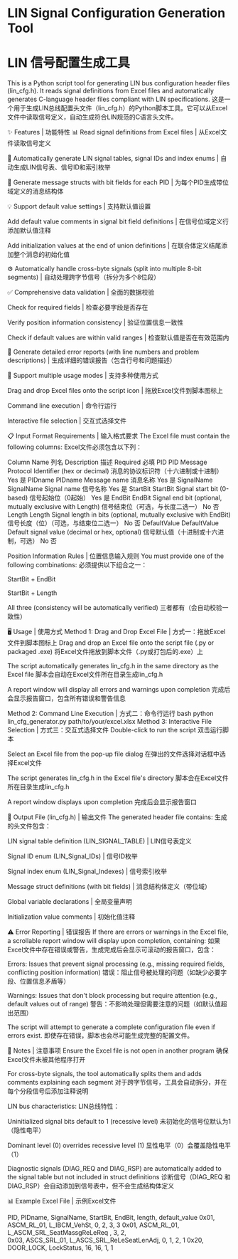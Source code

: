 # LIN Signal Configuration Generation Tool
# LIN 信号配置生成工具
This is a Python script tool for generating LIN bus configuration header files (lin_cfg.h). It reads signal definitions from Excel files and automatically generates C-language header files compliant with LIN specifications.
这是一个用于生成LIN总线配置头文件（lin_cfg.h）的Python脚本工具。它可以从Excel文件中读取信号定义，自动生成符合LIN规范的C语言头文件。

✨ Features | 功能特性
📊 Read signal definitions from Excel files | 从Excel文件读取信号定义

🔧 Automatically generate LIN signal tables, signal IDs and index enums | 自动生成LIN信号表、信号ID和索引枚举

🧩 Generate message structs with bit fields for each PID | 为每个PID生成带位域定义的消息结构体

💡 Support default value settings | 支持默认值设置

Add default value comments in signal bit field definitions | 在信号位域定义行添加默认值注释

Add initialization values at the end of union definitions | 在联合体定义结尾添加整个消息的初始化值

⚙️ Automatically handle cross-byte signals (split into multiple 8-bit segments) | 自动处理跨字节信号（拆分为多个8位段）

✅ Comprehensive data validation | 全面的数据校验

Check for required fields | 检查必要字段是否存在

Verify position information consistency | 验证位置信息一致性

Check if default values are within valid ranges | 检查默认值是否在有效范围内

📝 Generate detailed error reports (with line numbers and problem descriptions) | 生成详细的错误报告（包含行号和问题描述）

🚀 Support multiple usage modes | 支持多种使用方式

Drag and drop Excel files onto the script icon | 拖放Excel文件到脚本图标上

Command line execution | 命令行运行

Interactive file selection | 交互式选择文件


📋 Input Format Requirements | 输入格式要求
The Excel file must contain the following columns:
Excel文件必须包含以下列：

Column Name	列名	Description	描述	Required	必填
PID	PID	Message Protocol Identifier (hex or decimal)	消息的协议标识符（十六进制或十进制）	Yes	是
PIDname	PIDname	Message name	消息名称	Yes	是
SignalName	SignalName	Signal name	信号名称	Yes	是
StartBit	StartBit	Signal start bit (0-based)	信号起始位（0起始）	Yes	是
EndBit	EndBit	Signal end bit (optional, mutually exclusive with Length)	信号结束位（可选，与长度二选一）	No	否
Length	Length	Signal length in bits (optional, mutually exclusive with EndBit)	信号长度（位）（可选，与结束位二选一）	No	否
DefaultValue	DefaultValue	Default signal value (decimal or hex, optional)	信号默认值（十进制或十六进制，可选）	No	否

Position Information Rules | 位置信息输入规则
You must provide one of the following combinations:
必须提供以下组合之一：

StartBit + EndBit

StartBit + Length

All three (consistency will be automatically verified)
三者都有（会自动校验一致性）

🖥 Usage | 使用方式
Method 1: Drag and Drop Excel File | 方式一：拖放Excel文件到脚本图标上
Drag and drop an Excel file onto the script file (.py or packaged .exe)
将Excel文件拖放到脚本文件（.py或打包后的.exe）上

The script automatically generates lin_cfg.h in the same directory as the Excel file
脚本会自动在Excel文件所在目录生成lin_cfg.h

A report window will display all errors and warnings upon completion
完成后会显示报告窗口，包含所有错误和警告信息

Method 2: Command Line Execution | 方式二：命令行运行
bash
python lin_cfg_generator.py path/to/your/excel.xlsx
Method 3: Interactive File Selection | 方式三：交互式选择文件
Double-click to run the script
双击运行脚本

Select an Excel file from the pop-up file dialog
在弹出的文件选择对话框中选择Excel文件

The script generates lin_cfg.h in the Excel file's directory
脚本会在Excel文件所在目录生成lin_cfg.h

A report window displays upon completion
完成后会显示报告窗口

📄 Output File (lin_cfg.h) | 输出文件
The generated header file contains:
生成的头文件包含：

LIN signal table definition (LIN_SIGNAL_TABLE) | LIN信号表定义

Signal ID enum (LIN_Signal_IDs) | 信号ID枚举

Signal index enum (LIN_Signal_Indexes) | 信号索引枚举

Message struct definitions (with bit fields) | 消息结构体定义（带位域）

Global variable declarations | 全局变量声明

Initialization value comments | 初始化值注释

⚠️ Error Reporting | 错误报告
If there are errors or warnings in the Excel file, a scrollable report window will display upon completion, containing:
如果Excel文件中存在错误或警告，生成完成后会显示可滚动的报告窗口，包含：

Errors: Issues that prevent signal processing (e.g., missing required fields, conflicting position information)
错误：阻止信号被处理的问题（如缺少必要字段、位置信息矛盾等）

Warnings: Issues that don't block processing but require attention (e.g., default values out of range)
警告：不影响处理但需要注意的问题（如默认值超出范围）

The script will attempt to generate a complete configuration file even if errors exist.
即使存在错误，脚本也会尽可能生成完整的配置文件。

📌 Notes | 注意事项
Ensure the Excel file is not open in another program
确保Excel文件未被其他程序打开

For cross-byte signals, the tool automatically splits them and adds comments explaining each segment
对于跨字节信号，工具会自动拆分，并在每个分段信号后添加注释说明

LIN bus characteristics:
LIN总线特性：

Uninitialized signal bits default to 1 (recessive level)
未初始化的信号位默认为1（隐性电平）

Dominant level (0) overrides recessive level (1)
显性电平（0）会覆盖隐性电平（1）

Diagnostic signals (DIAG_REQ and DIAG_RSP) are automatically added to the signal table but not included in struct definitions
诊断信号（DIAG_REQ 和 DIAG_RSP）会自动添加到信号表中，但不会生成结构体定义

📊 Example Excel File | 示例Excel文件

PID,   PIDname,     SignalName,                    StartBit,  EndBit,  length,  default_value
0x01,  ASCM_RL_01,  L_IBCM_VehSt,                  0,          2,        3,        3
0x01,  ASCM_RL_01,  L_ASCM_SRL_SeatMassgReLeReq     ,          3,        2,        
0x03,  ASCS_SRL_01, L_ASCS_SRL_ReLeSeatLenAdj,     0,          1,        2,        1
0x20,  DOOR_LOCK,   LockStatus,                   16,         16,        1,        1
